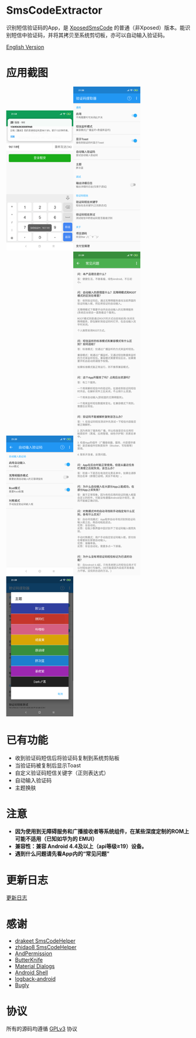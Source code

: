 # SmsCodeExtractor
识别短信验证码的App，是 [XposedSmsCode](https://github.com/tianma8023/XposedSmsCode) 的普通（非Xposed）版本。能识别短信中验证码，并将其拷贝至系统剪切板，亦可以自动输入验证码。

[English Version](/README-EN.md)

# 应用截图
<img src="art/cn/01.png" width="180"/><img src="art/cn/02.png" width="180"/><img src="art/cn/03.png" width="180"/><img src="art/cn/04.png" width="180"/><img src="art/cn/05.png" width="180"/>

# 已有功能
- 收到验证码短信后将验证码复制到系统剪贴板
- 当验证码被复制后显示Toast
- 自定义验证码短信关键字（正则表达式）
- 自动输入验证码
- 主题换肤

# 注意
- **因为使用到无障碍服务和广播接收者等系统组件，在某些深度定制的ROM上可能不适用（已知如华为的 EMUI）**
- **兼容性：兼容 Android 4.4及以上（api等级≥19）设备。**
- **遇到什么问题请先看App内的“常见问题”**

# 更新日志
[更新日志](/LOG-CN.md)

# 感谢
- [drakeet SmsCodeHelper](https://github.com/drakeet/SmsCodeHelper)
- [zhidao8 SmsCodeHelper](https://github.com/zhidao8/SmsCodeHelper)
- [AndPermission](https://github.com/yanzhenjie/AndPermission)
- [ButterKnife](https://github.com/JakeWharton/butterknife)
- [Material Dialogs](https://github.com/afollestad/material-dialogs)
- [Android Shell](https://github.com/jaredrummler/AndroidShell)
- [logback-android](https://github.com/tony19/logback-android)
- [Bugly](https://bugly.qq.com)

# 协议
所有的源码均遵循 [GPLv3](https://www.gnu.org/licenses/gpl-3.0.txt) 协议